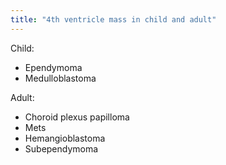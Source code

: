 ```yaml
---
title: "4th ventricle mass in child and adult"
---
```

Child:
- Ependymoma
- Medulloblastoma

Adult:
- Choroid plexus papilloma
- Mets
- Hemangioblastoma
- Subependymoma

